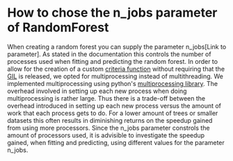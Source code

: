 # How to chose the n_jobs parameter of RandomForest
When creating a random forest you can supply the parameter n_jobs[Link to parameter]. As stated in the documentation this controls the number of processes used when fitting and predicting the random forest. In order to allow for the creation of a custom [criteria function](../../decision_tree/examples/creatingACriteria.md) without requiring that the [GIL](https://wiki.python.org/moin/GlobalInterpreterLock) is released, we opted for multiprocessing instead of multithreading. We implemented multiprocessing using python's [multiprocessing library](https://docs.python.org/3/library/multiprocessing.html). 
The overhead involved in setting up each new process when doing multiprocessing is rather large. Thus there is a trade-off between the overhead introduced in setting up each new process versus the amount of work that each process gets to do. For a lower amount of trees or smaller datasets this often results in diminishing returns on the speedup gained from using more processors. Since the n_jobs parameter constrols the amount of processors used, it is advisible to investigate the speedup gained, when fitting and predicting, using different values for the parameter n_jobs. 